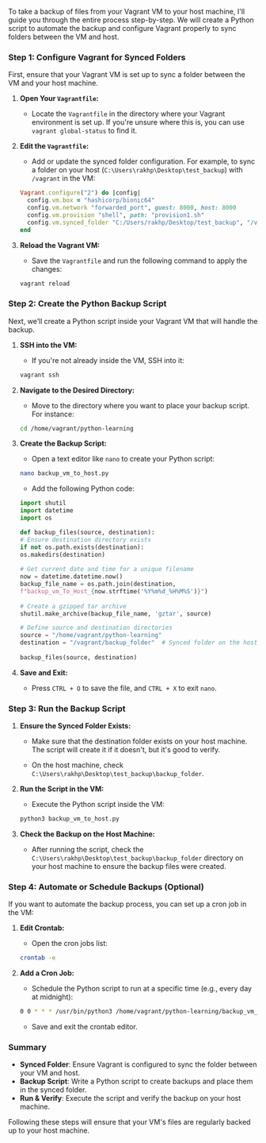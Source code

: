 To take a backup of files from your Vagrant VM to your host machine, I'll guide you through the entire process step-by-step. We will create a Python script to automate the backup and configure Vagrant properly to sync folders between the VM and host.

### Step 1: Configure Vagrant for Synced Folders

First, ensure that your Vagrant VM is set up to sync a folder between the VM and your host machine.

1. **Open Your `Vagrantfile`:**
   - Locate the `Vagrantfile` in the directory where your Vagrant environment is set up. If you're unsure where this is, you can use `vagrant global-status` to find it.

2. **Edit the `Vagrantfile`:**
   - Add or update the synced folder configuration. For example, to sync a folder on your host (`C:\Users\rakhp\Desktop\test_backup`) with `/vagrant` in the VM:

   ```ruby
   Vagrant.configure("2") do |config|
     config.vm.box = "hashicorp/bionic64"
     config.vm.network "forwarded_port", guest: 8000, host: 8000
     config.vm.provision "shell", path: "provision1.sh"
     config.vm.synced_folder "C:/Users/rakhp/Desktop/test_backup", "/vagrant"
   end
   ```

3. **Reload the Vagrant VM:**
   - Save the `Vagrantfile` and run the following command to apply the changes:

   ```bash
   vagrant reload
   ```

### Step 2: Create the Python Backup Script

Next, we’ll create a Python script inside your Vagrant VM that will handle the backup.

1. **SSH into the VM:**
   - If you're not already inside the VM, SSH into it:

   ```bash
   vagrant ssh
   ```

2. **Navigate to the Desired Directory:**
   - Move to the directory where you want to place your backup script. For instance:

   ```bash
   cd /home/vagrant/python-learning
   ```

3. **Create the Backup Script:**
   - Open a text editor like `nano` to create your Python script:

   ```bash
   nano backup_vm_to_host.py
   ```

   - Add the following Python code:

   ```python
   import shutil
   import datetime
   import os

   def backup_files(source, destination):
   # Ensure destination directory exists
   if not os.path.exists(destination):
   os.makedirs(destination)
    
   # Get current date and time for a unique filename
   now = datetime.datetime.now()
   backup_file_name = os.path.join(destination, 
   f"backup_vm_To_Host_{now.strftime('%Y%m%d_%H%M%S')}")
    
   # Create a gzipped tar archive
   shutil.make_archive(backup_file_name, 'gztar', source)

   # Define source and destination directories
   source = "/home/vagrant/python-learning"
   destination = "/vagrant/backup_folder"  # Synced folder on the host machine
  
   backup_files(source, destination)

   ```   

4. **Save and Exit:**
   - Press `CTRL + O` to save the file, and `CTRL + X` to exit `nano`.

### Step 3: Run the Backup Script

1. **Ensure the Synced Folder Exists:**
   - Make sure that the destination folder exists on your host machine. The script will create it if it doesn't, but it's good to verify.

   - On the host machine, check `C:\Users\rakhp\Desktop\test_backup\backup_folder`.

2. **Run the Script in the VM:**
   - Execute the Python script inside the VM:

   ```bash
   python3 backup_vm_to_host.py
   ```

3. **Check the Backup on the Host Machine:**
   - After running the script, check the `C:\Users\rakhp\Desktop\test_backup\backup_folder` directory on your host machine to ensure the backup files were created.

### Step 4: Automate or Schedule Backups (Optional)

If you want to automate the backup process, you can set up a cron job in the VM:

1. **Edit Crontab:**
   - Open the cron jobs list:

   ```bash
   crontab -e
   ```

2. **Add a Cron Job:**
   - Schedule the Python script to run at a specific time (e.g., every day at midnight):

   ```bash
   0 0 * * * /usr/bin/python3 /home/vagrant/python-learning/backup_vm_to_host.py
   ```

   - Save and exit the crontab editor.

### Summary

- **Synced Folder**: Ensure Vagrant is configured to sync the folder between your VM and host.
- **Backup Script**: Write a Python script to create backups and place them in the synced folder.
- **Run & Verify**: Execute the script and verify the backup on your host machine.

Following these steps will ensure that your VM's files are regularly backed up to your host machine.
